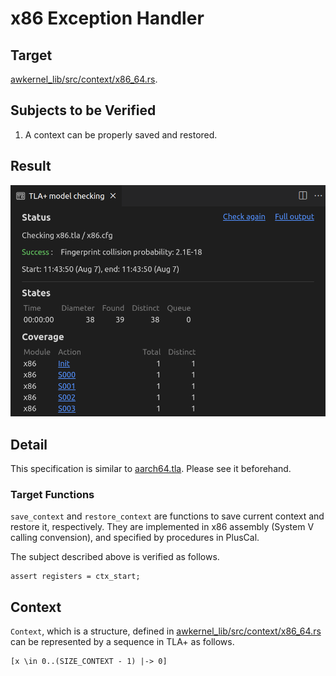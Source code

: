 # x86 Exception Handler

## Target

[awkernel_lib/src/context/x86_64.rs](../../../../../awkernel_lib/src/context/x86_64.rs).

## Subjects to be Verified

1. A context can be properly saved and restored.

## Result

![result](result.png)

## Detail

This specification is similar to [aarch64.tla](../aarch64/README.md).
Please see it beforehand.

### Target Functions

`save_context` and `restore_context` are functions to save current context and restore it, respectively.
They are implemented in x86 assembly (System V calling convension), and specified by procedures in PlusCal.

The subject described above is verified as follows.

```
assert registers = ctx_start;
```

## Context

`Context`, which is a structure, defined in [awkernel_lib/src/context/x86_64.rs](../../../../../awkernel_lib/src/context/x86_64.rs) can be represented by a sequence in TLA+ as follows.

```
[x \in 0..(SIZE_CONTEXT - 1) |-> 0]
```
